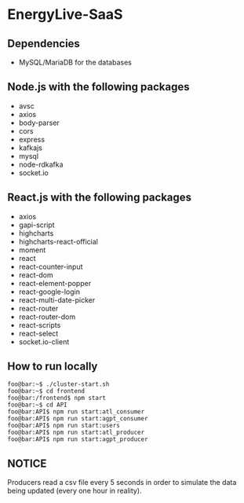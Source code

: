 # EnergyLive-SaaS
## Dependencies
* MySQL/MariaDB for the databases

## Node.js with the following packages
* avsc
* axios
* body-parser
* cors
* express
* kafkajs
* mysql
* node-rdkafka
* socket.io

## React.js with the following packages
* axios
* gapi-script
* highcharts
* highcharts-react-official
* moment
* react
* react-counter-input
* react-dom
* react-element-popper
* react-google-login
* react-multi-date-picker
* react-router
* react-router-dom
* react-scripts
* react-select
* socket.io-client

## How to run locally
```console
foo@bar:~$ ./cluster-start.sh
foo@bar:~$ cd frontend
foo@bar:/frontend$ npm start
foo@bar:~$ cd API
foo@bar:API$ npm run start:atl_consumer
foo@bar:API$ npm run start:agpt_consumer
foo@bar:API$ npm run start:users
foo@bar:API$ npm run start:atl_producer
foo@bar:API$ npm run start:agpt_producer
```

## NOTICE
Producers read a csv file every 5 seconds in order to simulate the data being updated (every one hour in reality).
